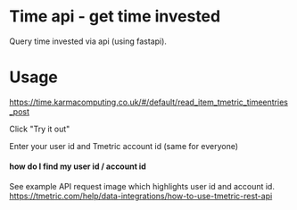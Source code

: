 # Time api - get time invested

Query time invested via api (using fastapi).


# Usage

https://time.karmacomputing.co.uk/#/default/read_item_tmetric_timeentries_post

Click "Try it out"

Enter your user id and Tmetric account id (same for everyone)

#### how do I find my user id / account id
See example API request image which highlights user id and account id.
https://tmetric.com/help/data-integrations/how-to-use-tmetric-rest-api
